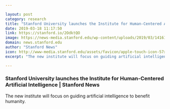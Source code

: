 ```yaml
---

layout: post
category: research
title: "Stanford University launches the Institute for Human-Centered Artificial Intelligence"
date: 2019-03-18 11:17:50
link: https://stanford.io/2OdktQO
image: https://news-media.stanford.edu/wp-content/uploads/2019/03/14161023/Stanford_HAI_1431.jpg
domain: news.stanford.edu
author: "Stanford News"
icon: http://www-media.stanford.edu/assets/favicon/apple-touch-icon-57x57.png
excerpt: "The new institute will focus on guiding artificial intelligence to benefit humanity."

---
```


### Stanford University launches the Institute for Human-Centered Artificial Intelligence | Stanford News

The new institute will focus on guiding artificial intelligence to benefit humanity.